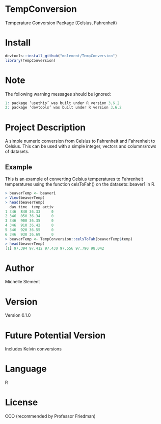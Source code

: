 # TempConversion
Temperature Conversion Package (Celsius, Fahrenheit)

# Install
`````r
devtools::install_github("mslement/TempConversion")
library(TempConversion) 
`````
# Note
The following warning messages should be ignored:
`````r
1: package ‘usethis’ was built under R version 3.6.2 
2: package ‘devtools’ was built under R version 3.6.2 
`````
# Project Description
A simple numeric conversion from Celsius to Fahrenheit and Fahrenheit to Celsius. This can be used with a simple integer, vectors and columns/rows of datasets.  

Example
-------
This is an example of converting Celsius temperatures to Fahrenheit temperatures using the function celsToFah() on the datasets::beaver1 in R.

`````r
> beaverTemp <- beaver1
> View(beaverTemp)
> head(beaverTemp)
  day time  temp activ
1 346  840 36.33     0
2 346  850 36.34     0
3 346  900 36.35     0
4 346  910 36.42     0
5 346  920 36.55     0
6 346  930 36.69     0
> beaverTemp <- TempConversion::celsToFah(beaverTemp$temp)
> head(beaverTemp)
[1] 97.394 97.412 97.430 97.556 97.790 98.042 
`````
# Author
Michelle Slement

# Version
Version 0.1.0 

# Future Potential Version
Includes Kelvin conversions

# Language
R

# License
CCO (recommended by Professor Friedman)
